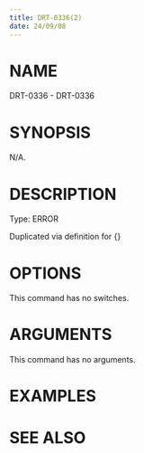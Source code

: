 ```yaml
---
title: DRT-0336(2)
date: 24/09/08
---
```


# NAME

DRT-0336 - DRT-0336

# SYNOPSIS

N/A.

# DESCRIPTION

Type: ERROR

Duplicated via definition for {}

# OPTIONS

This command has no switches.

# ARGUMENTS

This command has no arguments.

# EXAMPLES

# SEE ALSO
